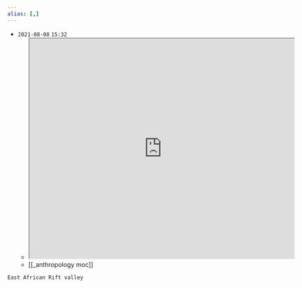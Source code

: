 ```yaml
---
alias: [,]
---
```


- `2021-08-08`  `15:32`
	- <iframe src="https://en.wikipedia.org/wiki/East_African_Rift" width="600" height="500" ></iframe>
	- [[_anthropology moc]]

```query
East African Rift valley
```
